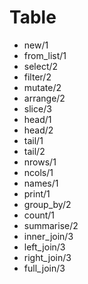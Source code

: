 # Table

- new/1
- from_list/1
- select/2
- filter/2
- mutate/2
- arrange/2
- slice/3
- head/1
- head/2
- tail/1
- tail/2
- nrows/1
- ncols/1
- names/1
- print/1
- group_by/2
- count/1
- summarise/2
- inner_join/3
- left_join/3
- right_join/3
- full_join/3